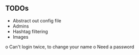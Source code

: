 ## TODOs

- Abstract out config file
- Admins
- Hashtag filtering
- Images

o Can't login twice, to change your name
o Need a password
